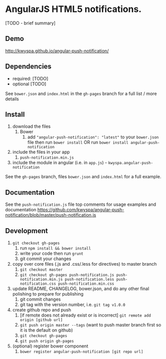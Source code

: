 # AngularJS HTML5 notifications.

[TODO - brief summary]

## Demo
http://kwyspa.github.io/angular-push-notification/

## Dependencies
- required:
	[TODO]
- optional
	[TODO]

See `bower.json` and `index.html` in the `gh-pages` branch for a full list / more details

## Install
1. download the files
	1. Bower
		1. add `"angular-push-notification": "latest"` to your `bower.json` file then run `bower install` OR run `bower install angular-push-notification`
2. include the files in your app
	1. `push-notification.min.js`
3. include the module in angular (i.e. in `app.js`) - `kwyspa.angular-push-notification`

See the `gh-pages` branch, files `bower.json` and `index.html` for a full example.


## Documentation
See the `push-notification.js` file top comments for usage examples and documentation
https://github.com/kwyspa/angular-push-notification/blob/master/push-notification.js


## Development

1. `git checkout gh-pages`
	1. run `npm install && bower install`
	2. write your code then run `grunt`
	3. git commit your changes
2. copy over core files (.js and .css/.less for directives) to master branch
	1. `git checkout master`
	2. `git checkout gh-pages push-notification.js push-notification.min.js push-notification.less push-notification.css push-notification.min.css`
3. update README, CHANGELOG, bower.json, and do any other final polishing to prepare for publishing
	1. git commit changes
	2. git tag with the version number, i.e. `git tag v1.0.0`
4. create github repo and push
	1. [if remote does not already exist or is incorrect] `git remote add origin [github url]`
	2. `git push origin master --tags` (want to push master branch first so it is the default on github)
	3. `git checkout gh-pages`
	4. `git push origin gh-pages`
5. (optional) register bower component
	1. `bower register angular-push-notification [git repo url]`
